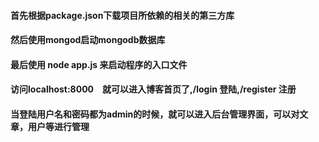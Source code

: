 #### 首先根据package.json下载项目所依赖的相关的第三方库

#### 然后使用mongod启动mongodb数据库

#### 最后使用 node app.js 来启动程序的入口文件

#### 访问localhost:8000　就可以进入博客首页了,/login 登陆,/register 注册

#### 当登陆用户名和密码都为admin的时候，就可以进入后台管理界面，可以对文章，用户等进行管理
